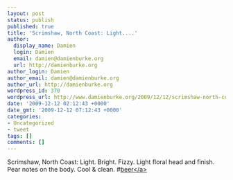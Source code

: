 ```yaml
---
layout: post
status: publish
published: true
title: 'Scrimshaw, North Coast: Light....'
author:
  display_name: Damien
  login: Damien
  email: damien@damienburke.org
  url: http://damienburke.org
author_login: Damien
author_email: damien@damienburke.org
author_url: http://damienburke.org
wordpress_id: 370
wordpress_url: http://www.damienburke.org/2009/12/12/scrimshaw-north-coast-light/
date: '2009-12-12 02:12:43 +0000'
date_gmt: '2009-12-12 07:12:43 +0000'
categories:
- Uncategorized
- tweet
tags: []
comments: []
---
```

<p>Scrimshaw, North Coast: Light. Bright. Fizzy. Light floral head and finish. Pear notes on the body. Cool &amp; clean. #<a href="http:&#47;&#47;search.twitter.com&#47;search?q=%23beer" class="aktt_hashtag">beer<&#47;a></p>
